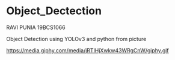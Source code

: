 # Object_Dectection
RAVI PUNIA
19BCS1066

Object Detection using YOLOv3 and python from picture

https://media.giphy.com/media/jRTlHjXwkw43WRgCnW/giphy.gif
